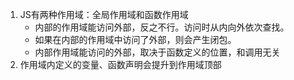 1. JS有两种作用域：全局作用域和函数作用域
   - 内部的作用域能访问外部，反之不行。访问时从内向外依次查找。
   - 如果在内部的作用域中访问了外部，则会产生闭包。
   - 内部作用域能访问的外部，取决于函数定义的位置，和调用无关
2. 作用域内定义的变量、函数声明会提升到作用域顶部


